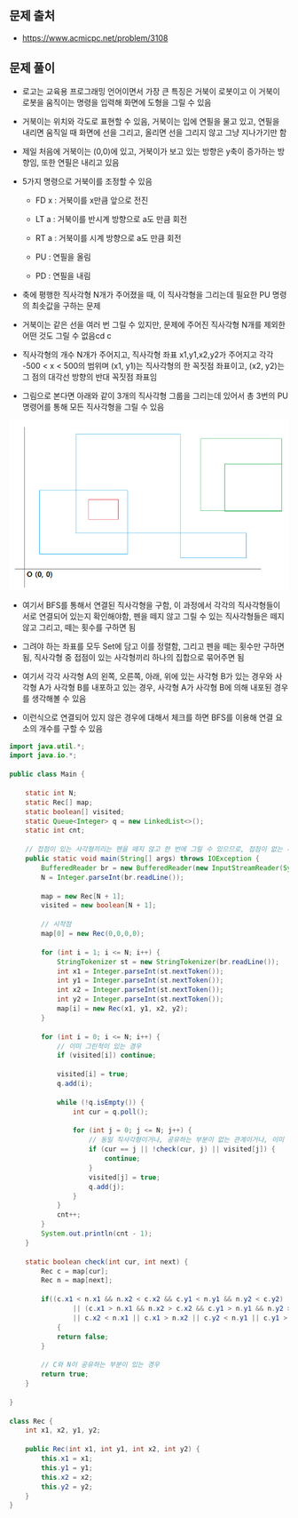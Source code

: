 ## 문제 출처
- https://www.acmicpc.net/problem/3108

## 문제 풀이
- 로고는 교육용 프로그래밍 언어이면서 가장 큰 특징은 거북이 로봇이고 이 거북이 로봇을 움직이는 명령을 입력해 화면에 도형을 그릴 수 있음

- 거북이는 위치와 각도로 표현할 수 있음, 거북이는 입에 연필을 물고 있고, 연필을 내리면 움직일 때 화면에 선을 그리고, 올리면 선을 그리지 않고 그냥 지나가기만 함

- 제일 처음에 거북이는 (0,0)에 있고, 거북이가 보고 있는 방향은 y축이 증가하는 방향임, 또한 연필은 내리고 있음

- 5가지 명령으로 거북이를 조정할 수 있음

   - FD x : 거북이를 x만큼 앞으로 전진

   - LT a : 거북이를 반시계 방향으로 a도 만큼 회전

   - RT a : 거북이를 시계 방향으로 a도 만큼 회전

   - PU : 연필을 올림

   - PD : 연필을 내림

- 축에 평행한 직사각형 N개가 주어졌을 때, 이 직사각형을 그리는데 필요한 PU 명령의 최솟값을 구하는 문제

- 거북이는 같은 선을 여러 번 그릴 수 있지만, 문제에 주어진 직사각형 N개를 제외한 어떤 것도 그릴 수 없음cd c

- 직사각형의 개수 N개가 주어지고, 직사각형 좌표 x1,y1,x2,y2가 주어지고 각각 -500 < x < 500의 범위며 (x1, y1)는 직사각형의 한 꼭짓점 좌표이고, (x2, y2)는 그 점의 대각선 방향의 반대 꼭짓점 좌표임

- 그림으로 본다면 아래와 같이 3개의 직사각형 그룹을 그리는데 있어서 총 3번의 PU 명령어를 통해 모든 직사각형을 그릴 수 있음

![one](/cheewr85/img/BruteForce/six.png)

- 여기서 BFS를 통해서 연결된 직사각형을 구함, 이 과정에서 각각의 직사각형들이 서로 연결되어 있는지 확인해야함, 펜을 떼지 않고 그릴 수 있는 직사각형들은 떼지 않고 그리고, 떼는 횟수를 구하면 됨

- 그려야 하는 좌표를 모두 Set에 담고 이를 정렬함, 그리고 펜을 떼는 횟수만 구하면 됨, 직사각형 중 접점이 있는 사각형끼리 하나의 집합으로 묶어주면 됨

- 여기서 각각 사각형 A의 왼쪽, 오른쪽, 아래, 위에 있는 사각형 B가 있는 경우와 사각형 A가 사각형 B를 내포하고 있는 경우, 사각형 A가 사각형 B에 의해 내포된 경우를 생각해볼 수 있음

- 이런식으로 연결되어 있지 않은 경우에 대해서 체크를 하면 BFS를 이용해 연결 요소의 개수를 구할 수 있음

```java
import java.util.*;
import java.io.*;

public class Main {

    static int N;
    static Rec[] map;
    static boolean[] visited;
    static Queue<Integer> q = new LinkedList<>();
    static int cnt;

    // 접점이 있는 사각형끼리는 펜을 떼지 않고 한 번에 그릴 수 있으므로, 접점이 없는 사각형 집합의 갯수를 구함
    public static void main(String[] args) throws IOException {
        BufferedReader br = new BufferedReader(new InputStreamReader(System.in));
        N = Integer.parseInt(br.readLine());

        map = new Rec[N + 1];
        visited = new boolean[N + 1];

        // 시작점
        map[0] = new Rec(0,0,0,0);

        for (int i = 1; i <= N; i++) {
            StringTokenizer st = new StringTokenizer(br.readLine());
            int x1 = Integer.parseInt(st.nextToken());
            int y1 = Integer.parseInt(st.nextToken());
            int x2 = Integer.parseInt(st.nextToken());
            int y2 = Integer.parseInt(st.nextToken());
            map[i] = new Rec(x1, y1, x2, y2);
        }

        for (int i = 0; i <= N; i++) {
            // 이미 그린적이 있는 경우
            if (visited[i]) continue;

            visited[i] = true;
            q.add(i);

            while (!q.isEmpty()) {
                int cur = q.poll();

                for (int j = 0; j <= N; j++) {
                    // 동일 직사각형이거나, 공유하는 부분이 없는 관계이거나, 이미 방문한 적이 있으면 건너뜀
                    if (cur == j || !check(cur, j) || visited[j]) {
                        continue;
                    }
                    visited[j] = true;
                    q.add(j);
                }
            }
            cnt++;
        }
        System.out.println(cnt - 1);
    }

    static boolean check(int cur, int next) {
        Rec c = map[cur];
        Rec n = map[next];

        if((c.x1 < n.x1 && n.x2 < c.x2 && c.y1 < n.y1 && n.y2 < c.y2)	// C가 N을 내포하는 경우
                || (c.x1 > n.x1 && n.x2 > c.x2 && c.y1 > n.y1 && n.y2 > c.y2) // N이 C를 내포하는 경우
                || c.x2 < n.x1 || c.x1 > n.x2 || c.y2 < n.y1 || c.y1 > n.y2)	// 아예 접점이 없는 경우
            {
            return false;
        }

        // C와 N이 공유하는 부분이 있는 경우
        return true;
    }

}

class Rec {
    int x1, x2, y1, y2;

    public Rec(int x1, int y1, int x2, int y2) {
        this.x1 = x1;
        this.y1 = y1;
        this.x2 = x2;
        this.y2 = y2;
    }
}
```